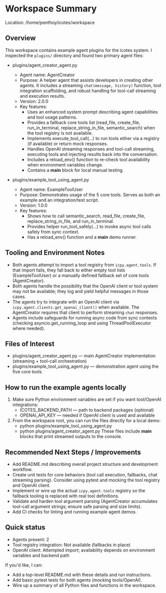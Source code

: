 Workspace Summary
=================

Location: /home/penthoy/icotes/workspace

Overview
--------
This workspace contains example agent plugins for the icotes system. I inspected the `plugins/` directory and found two primary agent files:

- plugins/agent_creator_agent.py
  - Agent name: AgentCreator
  - Purpose: A helper agent that assists developers in creating other agents. It includes a streaming `chat(message, history)` function, tool integration scaffolding, and robust handling for tool-call streaming and execution results.
  - Version: 2.0.0
  - Key features:
    - Uses an enhanced system prompt describing agent capabilities and tool usage patterns.
    - Provides a fallback core tools list (read_file, create_file, run_in_terminal, replace_string_in_file, semantic_search) when the tool registry is not available.
    - Implements execute_tool_call(...) to run tools either via a registry (if available) or return mock responses.
    - Handles OpenAI streaming responses and tool-call streaming, executing tools and injecting results back into the conversation.
    - Includes a reload_env() function to re-check tool availability when environment variables change.
    - Contains a __main__ block for local manual testing.

- plugins/example_tool_using_agent.py
  - Agent name: ExampleToolUser
  - Purpose: Demonstrates usage of the 5 core tools. Serves as both an example and an integration/test script.
  - Version: 1.0.0
  - Key features:
    - Shows how to call semantic_search, read_file, create_file, replace_string_in_file, and run_in_terminal.
    - Provides helper run_tool_safely(...) to invoke async tool calls safely from sync context.
    - Has a reload_env() function and a __main__ demo runner.

Tooling and Environment Notes
-----------------------------
- Both agents attempt to import a tool registry from `icpy.agent.tools`. If that import fails, they fall back to either empty tool lists (ExampleToolUser) or a manually defined fallback set of core tools (AgentCreator).
- Both agents handle the possibility that the OpenAI client or tool system may not be available; they log and yield helpful messages in those cases.
- The agents try to integrate with an OpenAI client via `icpy.agent.clients.get_openai_client()` when available. The AgentCreator requires that client to perform streaming `chat` responses.
- Agents include safeguards for running async code from sync contexts (checking asyncio.get_running_loop and using ThreadPoolExecutor where needed).

Files of Interest
-----------------
- plugins/agent_creator_agent.py — main AgentCreator implementation (streaming + tool-call orchestration)
- plugins/example_tool_using_agent.py — demonstration agent using the five core tools

How to run the example agents locally
-------------------------------------
1. Make sure Python environment variables are set if you want tool/OpenAI integrations:
   - ICOTES_BACKEND_PATH — path to backend packages (optional)
   - OPENAI_API_KEY — needed if OpenAI client is used and available
2. From the workspace root, you can run the files directly for a local demo:
   - python plugins/example_tool_using_agent.py
   - python plugins/agent_creator_agent.py
   These files include __main__ blocks that print streamed outputs to the console.

Recommended Next Steps / Improvements
------------------------------------
- Add README.md describing overall project structure and development workflow.
- Create unit tests for core behaviors (tool call execution, fallbacks, chat streaming parsing). Consider using pytest and mocking the tool registry and OpenAI client.
- Implement or wire up the actual `icpy.agent.tools` registry so the fallback tooling is replaced with real tool definitions.
- Validate and harden tool argument parsing (AgentCreator accumulates tool-call argument strings; ensure safe parsing and size limits).
- Add CI checks for linting and running example agent demos.

Quick status
------------
- Agents present: 2
- Tool registry integration: Not available (fallbacks in place)
- OpenAI client: Attempted import; availability depends on environment variables and backend path

If you'd like, I can:
- Add a top-level README.md with these details and run instructions.
- Add basic pytest tests for both agents (mocking tools/OpenAI).
- Wire up a summary of all Python files and functions in the workspace.

